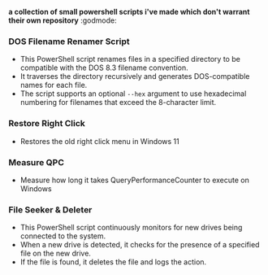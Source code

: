 **a collection of small powershell scripts i've made which don't warrant their own repository** :godmode:

### DOS Filename Renamer Script
- This PowerShell script renames files in a specified directory to be compatible with the DOS 8.3 filename convention.
- It traverses the directory recursively and generates DOS-compatible names for each file.
- The script supports an optional `--hex` argument to use hexadecimal numbering for filenames that exceed the 8-character limit.

### Restore Right Click
- Restores the old right click menu in Windows 11

### Measure QPC
- Measure how long it takes QueryPerformanceCounter to execute on Windows

### File Seeker & Deleter
- This PowerShell script continuously monitors for new drives being connected to the system.
- When a new drive is detected, it checks for the presence of a specified file on the new drive.
- If the file is found, it deletes the file and logs the action.
